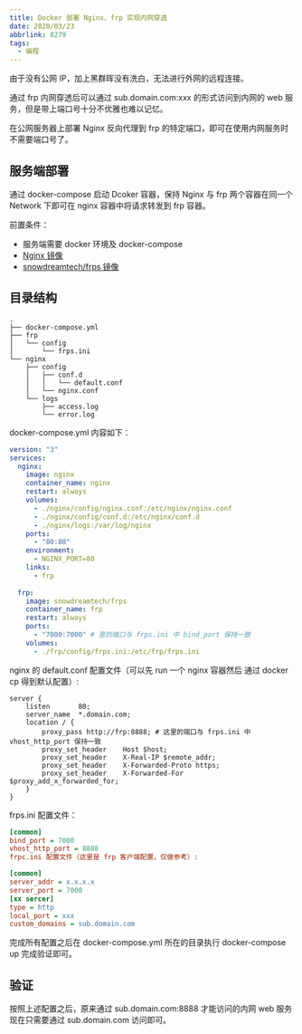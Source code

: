 ```yaml
---
title: Docker 部署 Nginx、frp 实现内网穿透
date: 2020/03/23
abbrlink: 8279
tags:
  - 编程
---
```


由于没有公网 IP，加上黑群晖没有洗白，无法进行外网的远程连接。

通过 frp 内网穿透后可以通过 sub.domain.com:xxx 的形式访问到内网的 web 服务，但是带上端口号十分不优雅也难以记忆。

在公网服务器上部署 Nginx 反向代理到 frp 的特定端口，即可在使用内网服务时不需要端口号了。

## 服务端部署

通过 docker-compose 启动 Dcoker 容器，保持 Nginx 与 frp 两个容器在同一个 Network 下即可在 nginx 容器中将请求转发到 frp 容器。

前置条件：

- 服务端需要 docker 环境及 docker-compose
- [Nginx 镜像](https://hub.docker.com/_/nginx)
- [snowdreamtech/frps 镜像](https://hub.docker.com/r/snowdreamtech/frps)

## 目录结构

```
.
├── docker-compose.yml
├── frp
│   └── config
│       └── frps.ini
└── nginx
    ├── config
    │   ├── conf.d
    │   │   └── default.conf
    │   └── nginx.conf
    └── logs
        ├── access.log
        └── error.log
```

docker-compose.yml 内容如下：

```yml
version: "3"
services:
  nginx:
    image: nginx
    container_name: nginx
    restart: always
    volumes:
      - ./nginx/config/nginx.conf:/etc/nginx/nginx.conf
      - ./nginx/config/conf.d:/etc/nginx/conf.d
      - ./nginx/logs:/var/log/nginx
    ports:
      - "80:80"
    environment:
      - NGINX_PORT=80
    links:
      - frp
  
  frp:
    image: snowdreamtech/frps
    container_name: frp
    restart: always
    ports:
      - "7000:7000" # 里的端口与 frps.ini 中 bind_port 保持一致
    volumes:
      - ./frp/config/frps.ini:/etc/frp/frps.ini
```


nginx 的 default.conf 配置文件（可以先 run 一个 nginx 容器然后 通过 docker cp 得到默认配置）:

```nginx
server {
    listen       80;
    server_name  *.domain.com;
    location / {
        proxy_pass http://frp:8888; # 这里的端口与 frps.ini 中 vhost_http_port 保持一致
        proxy_set_header    Host $host;
        proxy_set_header    X-Real-IP $remote_addr;
        proxy_set_header    X-Forwarded-Proto https;
        proxy_set_header    X-Forwarded-For $proxy_add_x_forwarded_for;
    }
}
```

frps.ini 配置文件：

```ini
[common]
bind_port = 7000
vhost_http_port = 8888
frpc.ini 配置文件（这里是 frp 客户端配置，仅做参考）:

[common]
server_addr = x.x.x.x
server_port = 7000
[xx sercer]
type = http
local_port = xxx
custom_domains = sub.domain.com
```

完成所有配置之后在 docker-compose.yml 所在的目录执行 docker-compose up 完成验证即可。

## 验证

按照上述配置之后，原来通过 sub.domain.com:8888 才能访问的内网 web 服务现在只需要通过 sub.domain.com 访问即可。